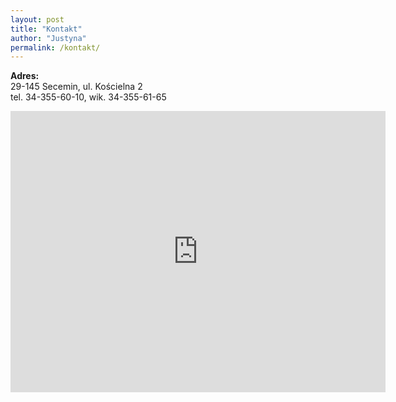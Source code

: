 ```yaml
---
layout: post
title: "Kontakt"
author: "Justyna"
permalink: /kontakt/
---
```

<b>Adres:</b> <br>
29-145 Secemin, ul. Kościelna 2 <br>
tel. 34-355-60-10, wik. 34-355-61-65

<center><iframe src="https://www.google.com/maps/embed?pb=!1m18!1m12!1m3!1d324333.7846538316!2d19.18339708173552!3d50.574009813883855!2m3!1f0!2f0!3f0!3m2!1i1024!2i768!4f13.1!3m3!1m2!1s0x4717693bdbd6060b%3A0x9e85dbfc4588c7b4!2zS2_Fm2Npw7PFgiBwdy4gxZt3LkthdGFyenlueSBEei4gTS4gaSDFm3cuIEphbmEgQXAu!5e0!3m2!1spl!2spl!4v1509369997144" width="600" height="450" frameborder="0" style="border:0" allowfullscreen></iframe> <center>
